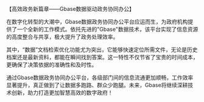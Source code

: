 【高效政务新篇章——Gbase数据驱动政务协同办公】

在数字化转型的大潮中，Gbase数据政务协同办公平台应运而生，为政府机构提供了一个全新的工作模式。依托先进的"Gbase"数据技术，该平台实现了信息资源的高度整合与共享，极大提升了政务处理效率。

其中，“数据”文档检索优化功能尤为突出，它能够快速定位所需文件，无论是历史档案还是最新资料，都能在瞬间找到答案。这一特性不仅节省了宝贵的时间成本，更确保了决策依据的准确性和及时性。

通过Gbase数据政务协同办公平台，各级部门间的信息流通更加顺畅，工作效率显著提升，真正做到了让数据多跑路、群众少跑腿。未来，Gbase将继续深耕技术创新，助力打造更加智慧高效的数字政府！